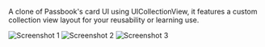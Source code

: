 A clone of Passbook's card UI using UICollectionView, it features a custom collection view layout for your reusability or learning use.

![Screenshot 1](https://github.com/NSElvis/ANDYCardStack/blob/master/Screenshots/1.jpg)
![Screenshot 2](https://github.com/NSElvis/ANDYCardStack/blob/master/Screenshots/2.jpg)
![Screenshot 3](https://github.com/NSElvis/ANDYCardStack/blob/master/Screenshots/3.jpg)
